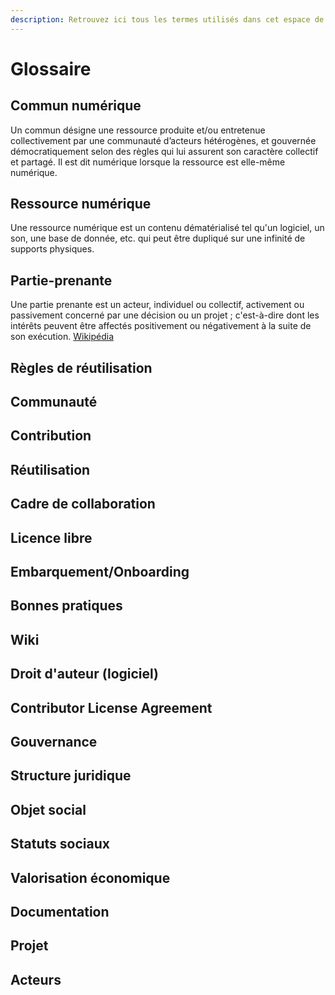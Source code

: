 ```yaml
---
description: Retrouvez ici tous les termes utilisés dans cet espace de documentation.
---
```


# Glossaire

## Commun numérique

Un commun désigne une ressource produite et/ou entretenue collectivement par une communauté d’acteurs hétérogènes, et gouvernée démocratiquement selon des règles qui lui assurent son caractère collectif et partagé. Il est dit numérique lorsque la ressource est elle-même numérique. 

## Ressource numérique

Une ressource numérique est un contenu dématérialisé tel qu'un logiciel, un son, une base de donnée, etc. qui peut être dupliqué sur une infinité de supports physiques. 

## Partie-prenante

Une partie prenante est un acteur, individuel ou collectif, activement ou passivement concerné par une décision ou un projet ; c'est-à-dire dont les intérêts peuvent être affectés positivement ou négativement à la suite de son exécution. [Wikipédia](https://fr.wikipedia.org/wiki/Partie_prenante)

## Règles de réutilisation

## Communauté

## Contribution

## Réutilisation

## Cadre de collaboration

## Licence libre

## Embarquement/Onboarding

## Bonnes pratiques

## Wiki

## Droit d'auteur \(logiciel\)

## Contributor License Agreement

## Gouvernance

## Structure juridique

## Objet social

## Statuts sociaux

## Valorisation économique

## Documentation

## Projet 

## Acteurs

